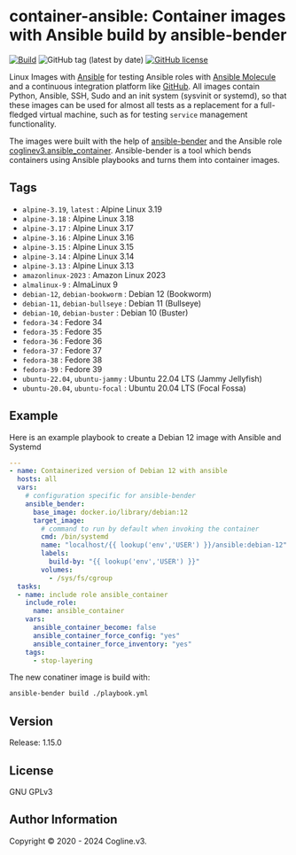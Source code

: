 # container-ansible: Container images with Ansible build by ansible-bender

[![Build](https://github.com/coglinev3/container-ansible/actions/workflows/build.yml/badge.svg)](https://github.com/coglinev3/container-ansible/actions/workflows/build.yml) ![GitHub tag (latest by date)](https://img.shields.io/github/v/tag/coglinev3/container-ansible) [![GitHub license](https://img.shields.io/github/license/coglinev3/container-ansible)](https://github.com/coglinev3/container-python/blob/master/LICENSE)

Linux Images with [Ansible](https://docs.ansible.com/ansible/latest/index.html
"Ansible Documentation") for testing Ansible roles with [Ansible
Molecule](https://molecule.readthedocs.io/en/latest/ "Ansible Molecule
Documentation") and a continuous integration platform like
[GitHub](https://docs.github.com/ "GitHub-Dokumentation"). All images
contain Python, Ansible, SSH, Sudo and an init system (sysvinit or systemd), so
that these images can be used for almost all tests as a replacement for a
full-fledged virtual machine, such as for testing `service` management
functionality.

The images were built with the help of
[ansible-bender](https://ansible-community.github.io/ansible-bender/build/html/index.html
"ansible-bender documentation") and the Ansible role
[coglinev3.ansible_container](https://galaxy.ansible.com/coglinev3/ansible_container
"coglinev3.ansible_container"). Ansible-bender is a tool which bends containers
using Ansible playbooks and turns them into container images.

## Tags

  - `alpine-3.19`, `latest` : Alpine Linux 3.19
  - `alpine-3.18` : Alpine Linux 3.18
  - `alpine-3.17` : Alpine Linux 3.17
  - `alpine-3.16` : Alpine Linux 3.16
  - `alpine-3.15` : Alpine Linux 3.15
  - `alpine-3.14` : Alpine Linux 3.14
  - `alpine-3.13` : Alpine Linux 3.13
  - `amazonlinux-2023` : Amazon Linux 2023
  - `almalinux-9` : AlmaLinux 9
  - `debian-12`, `debian-bookworm` : Debian 12 (Bookworm)
  - `debian-11`, `debian-bullseye` : Debian 11 (Bullseye)
  - `debian-10`, `debian-buster` : Debian 10 (Buster)
  - `fedora-34` : Fedore 34
  - `fedora-35` : Fedore 35
  - `fedora-36` : Fedore 36
  - `fedora-37` : Fedore 37
  - `fedora-38` : Fedore 38
  - `fedora-39` : Fedore 39
  - `ubuntu-22.04`, `ubuntu-jammy` : Ubuntu 22.04 LTS (Jammy Jellyfish)
  - `ubuntu-20.04`, `ubuntu-focal` : Ubuntu 20.04 LTS (Focal Fossa)

## Example


Here is an example playbook to create a Debian 12 image with Ansible and Systemd

```yml
---
- name: Containerized version of Debian 12 with ansible
  hosts: all
  vars:
    # configuration specific for ansible-bender
    ansible_bender:
      base_image: docker.io/library/debian:12
      target_image:
        # command to run by default when invoking the container
        cmd: /bin/systemd
        name: "localhost/{{ lookup('env','USER') }}/ansible:debian-12"
        labels:
          build-by: "{{ lookup('env','USER') }}"
        volumes:
          - /sys/fs/cgroup
  tasks:
  - name: include role ansible_container
    include_role:
      name: ansible_container
    vars:
      ansible_container_become: false
      ansible_container_force_config: "yes"
      ansible_container_force_inventory: "yes"
    tags:
      - stop-layering
```

The new conatiner image is build with:

```sh
ansible-bender build ./playbook.yml
```

## Version

Release: 1.15.0

## License

GNU GPLv3

## Author Information

Copyright &copy; 2020 - 2024 Cogline.v3.
